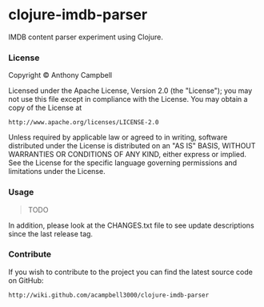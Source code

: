 # clojure-imdb-parser

IMDB content parser experiment using Clojure.

### License

Copyright © Anthony Campbell

Licensed under the Apache License, Version 2.0 (the "License");
you may not use this file except in compliance with the License.
You may obtain a copy of the License at

    http://www.apache.org/licenses/LICENSE-2.0

Unless required by applicable law or agreed to in writing,
software distributed under the License is distributed on an
"AS IS" BASIS, WITHOUT WARRANTIES OR CONDITIONS OF ANY KIND,
either express or implied. See the License for the specific
language governing permissions and limitations under the License.

### Usage

> TODO

In addition, please look at the CHANGES.txt file to see update
descriptions since the last release tag.

### Contribute

If you wish to contribute to the project you can find the
latest source code on GitHub:

    http://wiki.github.com/acampbell3000/clojure-imdb-parser

